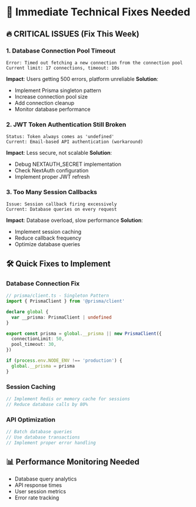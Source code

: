 # 🚨 Immediate Technical Fixes Needed

## 🔥 **CRITICAL ISSUES (Fix This Week)**

### 1. **Database Connection Pool Timeout** 
```
Error: Timed out fetching a new connection from the connection pool
Current limit: 17 connections, timeout: 10s
```

**Impact**: Users getting 500 errors, platform unreliable
**Solution**: 
- Implement Prisma singleton pattern
- Increase connection pool size
- Add connection cleanup
- Monitor database performance

### 2. **JWT Token Authentication Still Broken**
```
Status: Token always comes as 'undefined'
Current: Email-based API authentication (workaround)
```

**Impact**: Less secure, not scalable
**Solution**:
- Debug NEXTAUTH_SECRET implementation
- Check NextAuth configuration
- Implement proper JWT refresh

### 3. **Too Many Session Callbacks**
```
Issue: Session callback firing excessively
Current: Database queries on every request
```

**Impact**: Database overload, slow performance
**Solution**:
- Implement session caching
- Reduce callback frequency
- Optimize database queries

## 🛠️ **Quick Fixes to Implement**

### Database Connection Fix
```typescript
// prisma/client.ts - Singleton Pattern
import { PrismaClient } from '@prisma/client'

declare global {
  var __prisma: PrismaClient | undefined
}

export const prisma = global.__prisma || new PrismaClient({
  connectionLimit: 50,
  pool_timeout: 30,
})

if (process.env.NODE_ENV !== 'production') {
  global.__prisma = prisma
}
```

### Session Caching
```typescript
// Implement Redis or memory cache for sessions
// Reduce database calls by 80%
```

### API Optimization
```typescript
// Batch database queries
// Use database transactions
// Implement proper error handling
```

## 📊 **Performance Monitoring Needed**
- Database query analytics
- API response times
- User session metrics
- Error rate tracking 